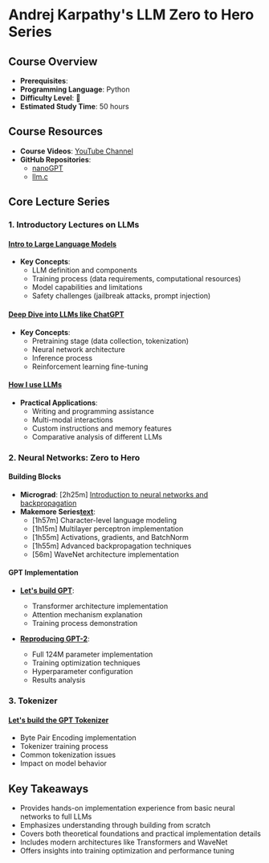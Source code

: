 # Andrej Karpathy's LLM Zero to Hero Series

## Course Overview

- **Prerequisites**: 
- **Programming Language**: Python
- **Difficulty Level**: 🌟
- **Estimated Study Time**: 50 hours

## Course Resources

- **Course Videos**: [YouTube Channel](https://www.youtube.com/@AndrejKarpathy)
- **GitHub Repositories**:
  - [nanoGPT](https://github.com/karpathy/nanoGPT)
  - [llm.c](https://github.com/karpathy/llm.c)

## Core Lecture Series

### 1. Introductory Lectures on LLMs

#### [Intro to Large Language Models](https://www.youtube.com/watch?v=zjkBMFhNj_g)
- **Key Concepts**:
  - LLM definition and components
  - Training process (data requirements, computational resources)
  - Model capabilities and limitations
  - Safety challenges (jailbreak attacks, prompt injection)

#### [Deep Dive into LLMs like ChatGPT](https://www.youtube.com/watch?v=7xTGNNLPyMI)
- **Key Concepts**:
  - Pretraining stage (data collection, tokenization)
  - Neural network architecture
  - Inference process
  - Reinforcement learning fine-tuning

#### [How I use LLMs](https://www.youtube.com/watch?v=EWvNQjAaOHw)
- **Practical Applications**:
  - Writing and programming assistance
  - Multi-modal interactions
  - Custom instructions and memory features
  - Comparative analysis of different LLMs

### 2. Neural Networks: Zero to Hero

#### Building Blocks
- **Micrograd**: [2h25m] [Introduction to neural networks and backpropagation](https://www.youtube.com/watch?v=VMj-3S1tku0&t=1s)
- **Makemore Series[text](https://www.youtube.com/watch?v=PaCmpygFfXo&list=PLAqhIrjkxbuWI23v9cThsA9GvCAUhRvKZ&index=2)**:
  - [1h57m] Character-level language modeling
  - [1h15m] Multilayer perceptron implementation
  - [1h55m] Activations, gradients, and BatchNorm
  - [1h55m] Advanced backpropagation techniques
  - [56m] WaveNet architecture implementation

#### GPT Implementation
- **[Let's build GPT](https://www.youtube.com/watch?v=kCc8FmEb1nY)**:
  - Transformer architecture implementation
  - Attention mechanism explanation
  - Training process demonstration

- **[Reproducing GPT-2](https://www.youtube.com/watch?v=l8pRSuU81PU)**:
  - Full 124M parameter implementation
  - Training optimization techniques
  - Hyperparameter configuration
  - Results analysis

### 3. Tokenizer

#### [Let's build the GPT Tokenizer](https://www.youtube.com/watch?v=zduSFxRajkE)
- Byte Pair Encoding implementation
- Tokenizer training process
- Common tokenization issues
- Impact on model behavior

## Key Takeaways

- Provides hands-on implementation experience from basic neural networks to full LLMs
- Emphasizes understanding through building from scratch
- Covers both theoretical foundations and practical implementation details
- Includes modern architectures like Transformers and WaveNet
- Offers insights into training optimization and performance tuning
